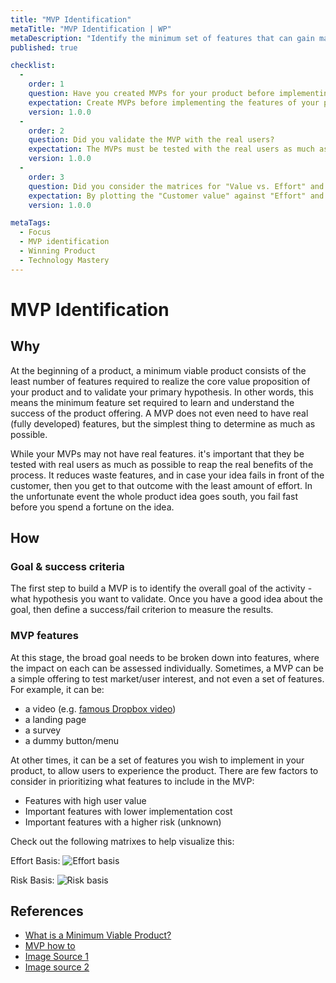 ```yaml
---
title: "MVP Identification"
metaTitle: "MVP Identification | WP"
metaDescription: "Identify the minimum set of features that can gain maximum learning as quickly as possible. In the book 'Lean Startup', Erik Ries defines a MVP: "A Minimum Viable Product (MVP) helps entrepreneurs start the process of learning as quickly as possible. It is not necessarily the smallest product imaginable, though; it is simply the fastest way to get through the Build-Measure-Learn feedback loop with the minimum amount of effort."
published: true

checklist: 
  -
    order: 1
    question: Have you created MVPs for your product before implementing the features?
    expectation: Create MVPs before implementing the features of your product idea to identify the minimum set of features that can gain maximum value as quickly as possible.  
    version: 1.0.0
  -
    order: 2
    question: Did you validate the MVP with the real users?
    expectation: The MVPs must be tested with the real users as much as possible to reduce the waste of development effort and cost
    version: 1.0.0
  -
    order: 3
    question: Did you consider the matrices for "Value vs. Effort" and "Value vs. Risk" before implementing features?  
    expectation: By plotting the "Customer value" against "Effort" and "Customer value" against "Risk" will help you prioritize the features that need to be implemented first. 
    version: 1.0.0

metaTags:
  - Focus
  - MVP identification
  - Winning Product
  - Technology Mastery
---
```

# MVP Identification

## Why

At the beginning of a product, a minimum viable product consists of the least number of features required to realize the core value proposition of your product and to validate your primary hypothesis. In other words, this means the minimum feature set required to learn and understand the success of the product offering. A MVP does not even need to have real (fully developed) features, but the simplest thing to determine as much as possible.

While your MVPs may not have real features. it's important that they be tested with real users as much as possible to reap the real benefits of the process. It reduces waste features, and in case your idea fails in front of the customer, then you get to that outcome with the least amount of effort. In the unfortunate event the whole product idea goes south, you fail fast before you spend a fortune on the idea.

## How

### Goal & success criteria

The first step to build a MVP is to identify the overall goal of the activity - what hypothesis you want to validate. Once you have a good idea about the goal, then define a success/fail criterion to measure the results.

### MVP features

At this stage, the broad goal needs to be broken down into features, where the impact on each can be assessed individually. Sometimes, a MVP can be a simple offering to test market/user interest, and not even a set of features. For example, it can be:

- a video (e.g. [famous Dropbox video](https://www.youtube.com/watch?v=7QmCUDHpNzE))
- a landing page
- a survey
- a dummy button/menu

At other times, it can be a set of features you wish to implement in your product, to allow users to experience the product. There are few factors to consider in prioritizing what features to include in the MVP:

- Features with high user value
- Important features with lower implementation cost
- Important features with a higher risk (unknown)

Check out the following matrixes to help visualize this:

Effort Basis:
![Effort basis](https://media.nngroup.com/media/editor/2018/05/21/screen-shot-2018-05-21-at-101407-am.png)

Risk Basis:
![Risk basis](https://foldingburritos.com/wp-content/uploads/2015/11/value-vs-risk-884x534.png)

## References

- [What is a Minimum Viable Product?](http://ask.leanstack.com/en/articles/902991-what-is-a-minimum-viable-product-mvp)
- [MVP how to](https://www.agileplannerapp.com/blog/building-agile-planner/choosing-an-mvp)
- [Image Source 1](https://www.nngroup.com/articles/prioritization-matrices/)
- [Image source 2](https://foldingburritos.com/product-prioritization-techniques/)
